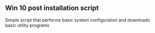 ## Win 10 post installation script ##

Simple script that performs basic system configuration and downloads basic utility programs 